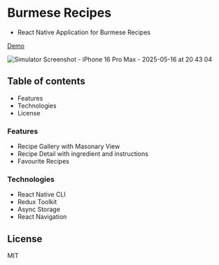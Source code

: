 # Burmese Recipes

- React Native Application for Burmese Recipes

[Demo](https://www.dropbox.com/scl/fi/0hlzl1tv8ycmco05fsxsc/demo.mp4?rlkey=cirb9lql4y6ewsczrxg783wg5&st=96i6ks22&dl=0)

![Simulator Screenshot - iPhone 16 Pro Max - 2025-05-16 at 20 43 04](https://github.com/user-attachments/assets/61b30efa-4af7-48a3-92ee-eff141c7ce16)

## Table of contents

- Features
- Technologies
- License

### Features

- Recipe Gallery with Masonary View
- Recipe Detail with ingredient and instructions
- Favourite Recipes

### Technologies

- React Native CLI
- Redux Toolkit
- Async Storage
- React Navigation

## License

MIT
